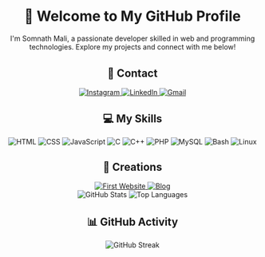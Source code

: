 <div align="center">

# 👋 Welcome to My GitHub Profile

I'm Somnath Mali, a passionate developer skilled in web and programming technologies. Explore my projects and connect with me below!

</div>

<div align="center" style="margin: 2rem 0;">
  <script src="https://cdn.tailwindcss.com"></script>
  <style>
    .icon-hover:hover { transform: scale(1.2); transition: transform 0.3s ease; }
    .stats-img { max-width: 100%; height: auto; }
    @media (max-width: 600px) { .stats-img { max-width: 90%; } }
  </style>

  ## 📱 Contact

  <div class="flex justify-center gap-6 my-6">
    <a href="https://www.instagram.com/somnath.m41i" target="_blank" aria-label="Instagram">
      <img src="https://skillicons.dev/icons?i=instagram" alt="Instagram" class="w-10 h-10 icon-hover">
    </a>
    <a href="https://www.linkedin.com/in/somnathm41i/" target="_blank" aria-label="LinkedIn">
      <img src="https://skillicons.dev/icons?i=linkedin" alt="LinkedIn" class="w-10 h-10 icon-hover">
    </a>
    <a href="mailto:somnath.malim46@gmail.com" aria-label="Email">
      <img src="https://skillicons.dev/icons?i=gmail" alt="Gmail" class="w-10 h-10 icon-hover">
    </a>
  </div>

  ## 💻 My Skills

  <div class="flex flex-wrap justify-center gap-4 my-6">
    <img src="https://skillicons.dev/icons?i=html" alt="HTML" class="w-10 h-10 icon-hover" title="HTML">
    <img src="https://skillicons.dev/icons?i=css" alt="CSS" class="w-10 h-10 icon-hover" title="CSS">
    <img src="https://skillicons.dev/icons?i=js" alt="JavaScript" class="w-10 h-10 icon-hover" title="JavaScript">
    <img src="https://skillicons.dev/icons?i=c" alt="C" class="w-10 h-10 icon-hover" title="C">
    <img src="https://skillicons.dev/icons?i=cpp" alt="C++" class="w-10 h-10 icon-hover" title="C++">
    <img src="https://skillicons.dev/icons?i=php" alt="PHP" class="w-10 h-10 icon-hover" title="PHP">
    <img src="https://skillicons.dev/icons?i=mysql" alt="MySQL" class="w-10 h-10 icon-hover" title="MySQL">
    <img src="https://skillicons.dev/icons?i=bash" alt="Bash" class="w-10 h-10 icon-hover" title="Bash">
    <img src="https://skillicons.dev/icons?i=linux" alt="Linux" class="w-10 h-10 icon-hover" title="Linux">
  </div>

  ## 📖 Creations

  <div class="flex flex-wrap justify-center gap-4 my-6">
    <a href="https://somnathmali.000webhostapp.com/" target="_blank">
      <img src="https://img.shields.io/badge/First%20Website-0A0A0A?style=for-the-badge&logo=firefox&logoColor=red" alt="First Website" class="icon-hover">
    </a>
    <a href="https://emperorofbattle.blogspot.com/?m=1" target="_blank">
      <img src="https://img.shields.io/badge/Blog-2962FF?style=for-the-badge&logo=blogger&logoColor=white" alt="Blog" class="icon-hover">
    </a>
  </div>

  <div class="flex flex-wrap justify-center gap-4">
    <img src="https://github-readme-stats.vercel.app/api?username=SomnathM41i&show_icons=true&count_private=true&theme=dark" alt="GitHub Stats" class="stats-img">
    <img src="https://github-readme-stats.vercel.app/api/top-langs/?username=SomnathM41i&layout=compact&theme=dark" alt="Top Languages" class="stats-img">
  </div>

</div>

<div align="center">

## 📊 GitHub Activity

![GitHub Streak](https://github-readme-streak-stats.herokuapp.com/?user=SomnathM41i&theme=dark)

</div>
